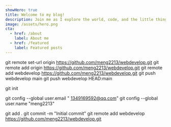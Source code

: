 ```yaml
---
showHero: true
title: Welcome to my blog!
description: Join me as I explore the world, code, and the little things in life that make it wonderful.
image: /assets/hero.png
cta:
  - href: /about
    label: About me
  - href: /featured
    label: Featured posts
---
```


git remote set-url origin https://github.com/meng2213/webdevelop.git
git remote add origin https://github.com/meng2213/webdevelop.git
git remote add webdevelop https://github.com/meng2213/webdevelop.git
git push webdevelop main
git push webdevelop HEAD:main

git init

git config --global user.email " 1349169592@qq.com"
git config --global user.name "meng2213"

git add .
git commit -m "Initial commit"
git remote add webdevelop https://github.com/meng2213/webdevelop.git
